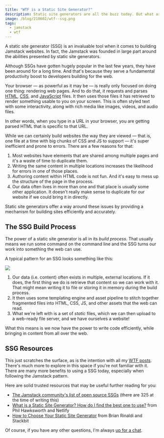 ```yaml
---
title: "WTF is a Static Site Generator?"
description: Static site generators are all the buzz today. But what are they really? And how do they fit into the Jamstack?
image: /blog/210602/wtf--ssg.png
tags:
  - jamstack
  - wtf
---
```


A static site generator (SSG) is an invaluable tool when it comes to building Jamstack websites. In fact, the Jamstack was founded in large part around the abilities presented by static site generators.

Although SSGs have gotten hugely popular in the last few years, they have been around for a long time. And that's because they serve a fundamental productivity boost to developers building for the web.

Your browser — as powerful as it may be — is really only focused on doing one thing: rendering web pages. And to do that, it requests and parses [HTML](/blog/wtf-is-html/), [CSS](/blog/wtf-is-css/), and [JavaScript](/blog/wtf-is-javascript/) files. It then uses those files it has retrieved to render something usable to you on your screen. This is often styled text with some interactivity, along with rich media like images, videos, and audio files.

In other words, when you type in a URL in your browser, you are getting parsed HTML that is specific to that URL.

While we can certainly build websites the way they are viewed — that is, one file at a time with big chunks of CSS and JS to support — it's super inefficient and prone to errors. There are a few reasons for that:

1. Most websites have elements that are shared among multiple pages and it's a waste of time to duplicate them.
2. Writing the same content in multiple locations increases the likelihood for errors in one of those places.
3. Authoring content within HTML code is not fun. And it's easy to mess up the structure of the page in the process.
4. Our data often lives in more than one and that place is usually some other application. It doesn't really make sense to duplicate for our website if we could bring it in directly.

Static site generators offer a way around these issues by providing a mechanism for building sites efficiently and accurately.

## The SSG Build Process

The power of a static site generator is all in its _build process_. That usually means we run some command on the command line and the SSG turns our work into something the web can use.

A typical pattern for an SSG looks something like this:

![](210526--how-ssg-works.png)

1. Our data (i.e. content) often exists in multiple, external locations. If it does, the first thing we do is retrieve that content so we can work with it. That might mean writing it to file or storing it in memory during the build process.
2. It then uses some templating engine and asset pipeline to stitch together fragmented files into HTML, CSS, JS, and other assets that the web can read.
3. What we're left with is a set of _static_ files, which we can then upload to a web-ready file server, and we have ourselves a website!

What this means is we now have the power to write code efficiently, while bringing in content from all over the web.

## SSG Resources

This just scratches the surface, as is the intention with all my [WTF posts](https://www.seancdavis.com/blog/tag/wtf/). There's much more to explore in this space if you're not familiar with it. There are many more benefits to using a SSG today, especially when following the Jamstack pattern.

Here are solid trusted resources that may be useful further reading for you:

- [The Jamstack community's list of open source SSGs](https://jamstack.org/generators/) (there are 325 at the time of writing this)
- [What is a Static Site Generator? How do I find the best one to use?](https://www.netlify.com/blog/2020/04/14/what-is-a-static-site-generator-and-3-ways-to-find-the-best-one/) from Phil Hawksworth and Netlify
- [How to Choose Your Static Site Generator](https://www.stackbit.com/blog/choosing-your-ssg/) from Brian Rinaldi and Stackbit

Of course, if you have any other questions, I'm always [up for a chat](https://twitter.com/seancdavis29).
